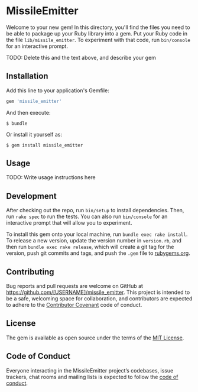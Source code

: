 # MissileEmitter

Welcome to your new gem! In this directory, you'll find the files you need to be able to package up your Ruby library into a gem. Put your Ruby code in the file `lib/missile_emitter`. To experiment with that code, run `bin/console` for an interactive prompt.

TODO: Delete this and the text above, and describe your gem

## Installation

Add this line to your application's Gemfile:

```ruby
gem 'missile_emitter'
```

And then execute:

    $ bundle

Or install it yourself as:

    $ gem install missile_emitter

## Usage

TODO: Write usage instructions here

## Development

After checking out the repo, run `bin/setup` to install dependencies. Then, run `rake spec` to run the tests. You can also run `bin/console` for an interactive prompt that will allow you to experiment.

To install this gem onto your local machine, run `bundle exec rake install`. To release a new version, update the version number in `version.rb`, and then run `bundle exec rake release`, which will create a git tag for the version, push git commits and tags, and push the `.gem` file to [rubygems.org](https://rubygems.org).

## Contributing

Bug reports and pull requests are welcome on GitHub at https://github.com/[USERNAME]/missile_emitter. This project is intended to be a safe, welcoming space for collaboration, and contributors are expected to adhere to the [Contributor Covenant](http://contributor-covenant.org) code of conduct.

## License

The gem is available as open source under the terms of the [MIT License](https://opensource.org/licenses/MIT).

## Code of Conduct

Everyone interacting in the MissileEmitter project’s codebases, issue trackers, chat rooms and mailing lists is expected to follow the [code of conduct](https://github.com/[USERNAME]/missile_emitter/blob/master/CODE_OF_CONDUCT.md).
